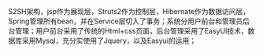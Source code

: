 


S2SH架构，jsp作为展现层，Struts2作为控制层，Hibernate作为数据访问层，Spring管理所有bean，并在Service层切入了事务；系统分用户前台和管理员后台管理；用户前台采用了传统的Html+css页面，后台管理采用了EasyUI技术，数据库采用Mysql，充分实使用了Jquery，以及Easyui的运用；

